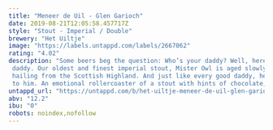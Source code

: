 ```yaml
---
title: "Meneer de Uil - Glen Garioch"
date: 2019-08-21T12:05:58.457717Z
style: "Stout - Imperial / Double"
brewery: "Het Uiltje"
image: "https://labels.untappd.com/labels/2667062"
rating: "4.02"
description: "Some beers beg the question: Who’s your daddy? Well, here at Uiltje, Meneer de Uil is our daddy. Our oldest and finest imperial stout, Mister Owl is aged slowly in whisky barrels hailing from the Scottish Highland. And just like every good daddy, he’s a complex character that smells of smoke and comes with all sorts of historical baggage attached to him. An emotional rollercoaster of a stout with hints of chocolate, coffee and vanilla. Sip in front of a fireplace or the late-summer BBQ pit, but by all means sip. And remember, next time someone asks ‘Who’s your daddy?’ You confidently reply, ‘Mister Owl’s my daddy!’"
untappd_url: "https://untappd.com/b/het-uiltje-meneer-de-uil-glen-garioch/2667062"
abv: "12.2"
ibu: "0"
robots: noindex,nofollow
---
```

